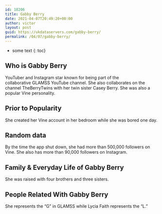 ```yaml
---
id: 18206
title: Gabby Berry
date: 2021-04-07T20:49:20+00:00
author: victor
layout: post
guid: https://ukdataservers.com/gabby-berry/
permalink: /04/07/gabby-berry/
---
```


* some text
{: toc}


## Who is Gabby Berry



YouTuber and Instagram star known for being part of the collaborative GLAMSS YouTube channel. She also collaborates on the channel TheBerryTwins with her twin sister Casey Berry. She was also a popular Vine personality.

                
                
                
## Prior to Popularity



She created her Vine account in her bedroom while she was bored one day.

                
                
                
## Random data



By the time the app shut down, she had more than 500,000 followers on Vine. She also has more than 90,000 followers on Instagram.

                
                
                
## Family & Everyday Life of Gabby Berry



She was raised with four brothers and three sisters.

                
                
                
## People Related With Gabby Berry



She represents the &#8220;G&#8221; in GLAMSS while Lycia Faith represents the &#8220;L.&#8221;

                
              
            
          
          
          